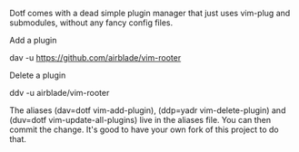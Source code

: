 
Dotf comes with a dead simple plugin manager that just uses vim-plug and
submodules, without any fancy config files.

Add a plugin

dav -u https://github.com/airblade/vim-rooter

Delete a plugin

ddv -u airblade/vim-rooter

The aliases (dav=dotf vim-add-plugin), (ddp=yadr vim-delete-plugin) and
(duv=dotf vim-update-all-plugins) live in the aliases file. You can then commit
the change. It's good to have your own fork of this project to do that.

